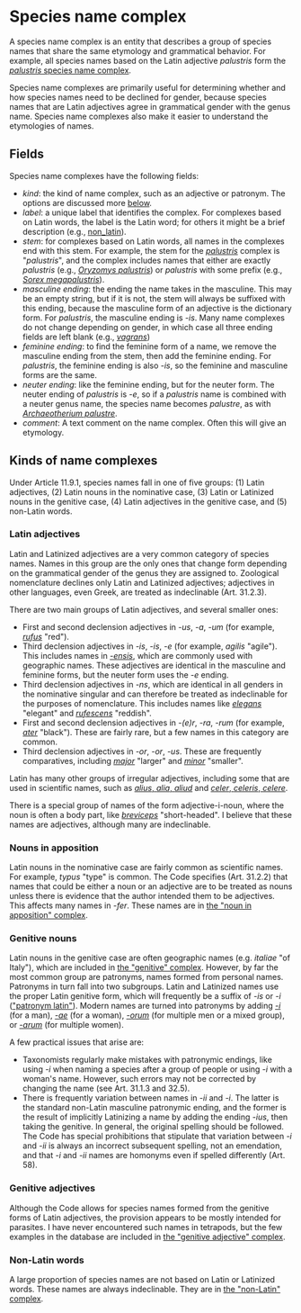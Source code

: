 # Species name complex

A species name complex is an entity that describes a group of species names that share
the same etymology and grammatical behavior. For example, all species names based on the
Latin adjective _palustris_ form the [_palustris_ species name complex](/sc/palustris).

Species name complexes are primarily useful for determining whether and how species
names need to be declined for gender, because species names that are Latin adjectives
agree in grammatical gender with the genus name. Species name complexes also make it
easier to understand the etymologies of names.

## Fields

Species name complexes have the following fields:

- _kind_: the kind of name complex, such as an adjective or patronym. The options are
  discussed more [below](#kinds-of-name-complexes).
- _label_: a unique label that identifies the complex. For complexes based on Latin
  words, the label is the Latin word; for others it might be a brief description (e.g.,
  [non_latin](/sc/1)).
- _stem_: for complexes based on Latin words, all names in the complexes end with this
  stem. For example, the stem for the [_palustris_](/sc/palustris) complex is
  "_palustris_", and the complex includes names that either are exactly _palustris_
  (e.g., [_Oryzomys palustris_](/n/59371)) or _palustris_ with some prefix (e.g.,
  [_Sorex megapalustris_](/n/15061)).
- _masculine ending_: the ending the name takes in the masculine. This may be an empty
  string, but if it is not, the stem will always be suffixed with this ending, because
  the masculine form of an adjective is the dictionary form. For _palustris_, the
  masculine ending is _-is_. Many name complexes do not change depending on gender, in
  which case all three ending fields are left blank (e.g., [_vagrans_](/sc/vagrans))
- _feminine ending_: to find the feminine form of a name, we remove the masculine ending
  from the stem, then add the feminine ending. For _palustris_, the feminine ending is
  also _-is_, so the feminine and masculine forms are the same.
- _neuter ending_: like the feminine ending, but for the neuter form. The neuter ending
  of _palustris_ is _-e_, so if a _palustris_ name is combined with a neuter genus name,
  the species name becomes _palustre_, as with [_Archaeotherium palustre_](/n/71468).
- _comment_: A text comment on the name complex. Often this will give an etymology.

## Kinds of name complexes

Under Article 11.9.1, species names fall in one of five groups: (1) Latin adjectives,
(2) Latin nouns in the nominative case, (3) Latin or Latinized nouns in the genitive
case, (4) Latin adjectives in the genitive case, and (5) non-Latin words.

### Latin adjectives

Latin and Latinized adjectives are a very common category of species names. Names in
this group are the only ones that change form depending on the grammatical gender of the
genus they are assigned to. Zoological nomenclature declines only Latin and Latinized
adjectives; adjectives in other languages, even Greek, are treated as indeclinable (Art.
31.2.3).

There are two main groups of Latin adjectives, and several smaller ones:

- First and second declension adjectives in _-us_, _-a_, _-um_ (for example,
  [_rufus_](/sc/rufus) "red").
- Third declension adjectives in _-is_, _-is_, _-e_ (for example, _agilis_ "agile").
  This includes names in [_-ensis_](/sc/ensis), which are commonly used with geographic
  names. These adjectives are identical in the masculine and feminine forms, but the
  neuter form uses the _-e_ ending.
- Third declension adjectives in _-ns_, which are identical in all genders in the
  nominative singular and can therefore be treated as indeclinable for the purposes of
  nomenclature. This includes names like [_elegans_](/sc/elegans) "elegant" and
  [_rufescens_](/sc/rufescens) "reddish".
- First and second declension adjectives in _-(e)r_, _-ra_, _-rum_ (for example,
  [_ater_](/sc/ater) "black"). These are fairly rare, but a few names in this category
  are common.
- Third declension adjectives in _-or_, _-or_, _-us_. These are frequently comparatives,
  including [_major_](/sc/major) "larger" and [_minor_](/sc/minor) "smaller".

Latin has many other groups of irregular adjectives, including some that are used in
scientific names, such as [_alius_, _alia_, _aliud_](/sc/alius) and
[_celer_, _celeris_, _celere_](/sc/celer).

There is a special group of names of the form adjective-i-noun, where the noun is often
a body part, like [_breviceps_](/sc/ceps) "short-headed". I believe that these names are
adjectives, although many are indeclinable.

### Nouns in apposition

Latin nouns in the nominative case are fairly common as scientific names. For example,
_typus_ "type" is common. The Code specifies (Art. 31.2.2) that names that could be
either a noun or an adjective are to be treated as nouns unless there is evidence that
the author intended them to be adjectives. This affects many names in _-fer_. These
names are in [the "noun in apposition" complex](/sc/4).

### Genitive nouns

Latin nouns in the genitive case are often geographic names (e.g. _italiae_ "of Italy"),
which are included in [the "genitive" complex](/sc/genitive). However, by far the most
common group are patronyms, names formed from personal names. Patronyms in turn fall
into two subgroups. Latin and Latinized names use the proper Latin genitive form, which
will frequently be a suffix of _-is_ or _-i_ (["patronym latin"](/sc/9)). Modern names
are turned into patronyms by adding [_-i_](/sc/2) (for a man), [_-ae_](/sc/6) (for a
woman), [_-orum_](/sc/8) (for multiple men or a mixed group), or [_-arum_](/sc/7) (for
multiple women).

A few practical issues that arise are:

- Taxonomists regularly make mistakes with patronymic endings, like using _-i_ when
  naming a species after a group of people or using _-i_ with a woman's name. However,
  such errors may not be corrected by changing the name (see Art. 31.1.3 and 32.5).
- There is frequently variation between names in _-ii_ and _-i_. The latter is the
  standard non-Latin masculine patronymic ending, and the former is the result of
  implicitly Latinizing a name by adding the ending _-ius_, then taking the genitive. In
  general, the original spelling should be followed. The Code has special prohibitions
  that stipulate that variation between _-i_ and _-ii_ is always an incorrect subsequent
  spelling, not an emendation, and that _-i_ and _-ii_ names are homonyms even if
  spelled differently (Art. 58).

### Genitive adjectives

Although the Code allows for species names formed from the genitive forms of Latin
adjectives, the provision appears to be mostly intended for parasites. I have never
encountered such names in tetrapods, but the few examples in the database are included
in [the "genitive adjective" complex](/sc/5).

### Non-Latin words

A large proportion of species names are not based on Latin or Latinized words. These
names are always indeclinable. They are in [the "non-Latin" complex](/sc/1).
